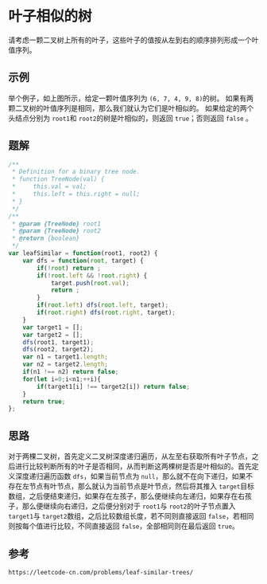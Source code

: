 # 叶子相似的树

请考虑一颗二叉树上所有的叶子，这些叶子的值按从左到右的顺序排列形成一个叶值序列。

## 示例

举个例子，如上图所示，给定一颗叶值序列为 `(6, 7, 4, 9, 8)`的树。
如果有两颗二叉树的叶值序列是相同，那么我们就认为它们是叶相似的。
如果给定的两个头结点分别为 `root1`和 `root2`的树是叶相似的，则返回 `true`；否则返回 `false` 。

## 题解

```javascript
/**
 * Definition for a binary tree node.
 * function TreeNode(val) {
 *     this.val = val;
 *     this.left = this.right = null;
 * }
 */
/**
 * @param {TreeNode} root1
 * @param {TreeNode} root2
 * @return {boolean}
 */
var leafSimilar = function(root1, root2) {
    var dfs = function(root, target) {
        if(!root) return ;
        if(!root.left && !root.right) {
            target.push(root.val);
            return ;
        }
        if(root.left) dfs(root.left, target);
        if(root.right) dfs(root.right, target);
    }
    var target1 = [];
    var target2 = [];
    dfs(root1, target1);
    dfs(root2, target2);
    var n1 = target1.length;
    var n2 = target2.length;
    if(n1 !== n2) return false;
    for(let i=0;i<n1;++i){
        if(target1[i] !== target2[i]) return false;
    }
    return true;
};
```

## 思路

对于两棵二叉树，首先定义二叉树深度递归遍历，从左至右获取所有叶子节点，之后进行比较判断所有的叶子是否相同，从而判断这两棵树是否是叶相似的。首先定义深度递归遍历函数 `dfs`，如果当前节点为 `null`，那么就不在向下递归，如果不存在左节点有叶节点，那么就认为当前节点是叶节点，然后将其推入 `target`目标数组，之后便结束递归，如果存在左孩子，那么便继续向左递归，如果存在右孩子，那么便继续向右递归，之后便分别对于 `root1`与 `root2`的叶子节点置入 `target1`与 `target2`数组，之后比较数组长度，若不同则直接返回 `false`，若相同则按每个值进行比较，不同直接返回 `false`，全部相同则在最后返回 `true`。

## 参考

```
https://leetcode-cn.com/problems/leaf-similar-trees/
```
